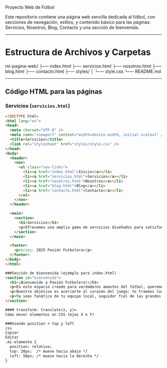 Proyecto Web de Fútbol

Este repositorio contiene una página web sencilla dedicada al fútbol, con secciones de navegación, estilos, y contenido básico para las páginas: Servicios, Nosotros, Blog, Contacto y una sección de bienvenida.

---

# Estructura de Archivos y Carpetas

mi-pagina-web/
├── index.html
├── servicios.html
├── nosotros.html
├── blog.html
├── contacto.html
├── styles/
│ └── style.css
└── README.md


---

## Código HTML para las páginas

### Servicios (`servicios.html`)

```html
<!DOCTYPE html>
<html lang="es">
<head>
  <meta charset="UTF-8" />
  <meta name="viewport" content="width=device-width, initial-scale=1" />
  <title>Servicios</title>
  <link rel="stylesheet" href="styles/style.css" />
</head>
<body>
  <header>
    <nav>
      <ul class="nav-links">
        <li><a href="index.html">Inicio</a></li>
        <li><a href="servicios.html">Servicios</a></li>
        <li><a href="nosotros.html">Nosotros</a></li>
        <li><a href="blog.html">Blog</a></li>
        <li><a href="contacto.html">Contacto</a></li>
      </ul>
    </nav>
  </header>

  <main>
    <section>
      <h1>Servicios</h1>
      <p>Ofrecemos una amplia gama de servicios diseñados para satisfacer las necesidades de los verdaderos amantes del fútbol. Desde cobertura profesional de eventos deportivos hasta asesorías personalizadas para jugadores y entrenadores.</p>
    </section>
  </main>

  <footer>
    <p>&copy; 2025 Pasión Futbolera</p>
  </footer>
</body>
</html>

###Sección de bienvenida (ejemplo para index.html)
<section id="bienvenida">
  <h1>¡Bienvenido a Pasión Futbolera!</h1>
  <p>En este espacio creado para verdaderos amantes del fútbol, queremos que sientas la emoción del deporte más apasionante del planeta. Desde los goles que hacen historia hasta las jugadas que nos dejan sin aliento, aquí celebramos cada pase, cada táctica y cada victoria como si estuviéramos en la cancha.</p>
  <p>Nuestro objetivo es acercarte al corazón del juego: te traemos las últimas noticias, análisis profundos de los partidos, perfiles de jugadores legendarios y emergentes, así como historias inspiradoras del fútbol en todo el mundo.</p>
  <p>Ya seas fanático de tu equipo local, seguidor fiel de las grandes ligas internacionales o simplemente alguien que disfruta del sonido del balón rodando, este es tu lugar. Bienvenido a la comunidad donde el fútbol nunca duerme y la pasión se vive a cada minuto.</p>
</section>

#### transform: translate(x, y)=
Cómo mover elementos en CSS (ejes X e Y)

###Usando position + top y left
css
Copiar
Editar
.mi-elemento {
  position: relative;
  top: 20px;  /* mueve hacia abajo */
  left: 50px; /* mueve hacia la derecha */
}